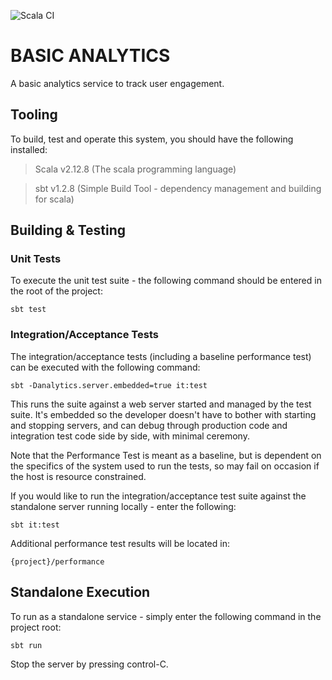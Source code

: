 ![Scala CI](https://github.com/Kylerow/basic-analytics/workflows/Scala%20CI/badge.svg)

# BASIC ANALYTICS
A basic analytics service to track user engagement.

## Tooling
To build, test and operate this system, you should have the following installed:

> Scala v2.12.8 (The scala programming language)

> sbt v1.2.8 (Simple Build Tool - dependency management and building for scala)


## Building & Testing

### Unit Tests

To execute the unit test suite - the following command should be entered in the root of the project:
```
sbt test 
```

### Integration/Acceptance Tests

The integration/acceptance tests (including a baseline performance test) can be executed with the following command:
```
sbt -Danalytics.server.embedded=true it:test
```

This runs the suite against a web server started and managed by the test suite.  It's embedded so the developer doesn't have to bother with starting and stopping servers, and can debug through production code and integration test code side by side, with minimal ceremony.

Note that the Performance Test is meant as a baseline, but is dependent on the specifics of the system used to run the tests, so may fail on occasion if the host is resource constrained.

If you would like to run the integration/acceptance test suite against the standalone server running locally - enter the following: 

```
sbt it:test
```

Additional performance test results will be located in:

```
{project}/performance
```

## Standalone Execution

To run as a standalone service - simply enter the following command in the project root: 

```
sbt run
```

Stop the server by pressing control-C.
